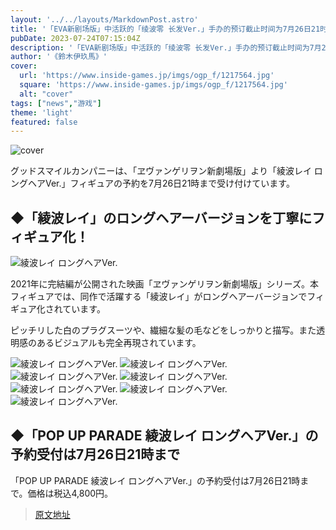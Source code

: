 ```yaml
---
layout: '../../layouts/MarkdownPost.astro'
title: '「EVA新剧场版」中活跃的「绫波零 长发Ver.」手办的预订截止时间为7月26日21时！完美再现透明感的视觉效果'
pubDate: 2023-07-24T07:15:04Z
description: '「EVA新剧场版」中活跃的「绫波零 长发Ver.」手办的预订截止时间为7月26日21时！完美再现透明感的视觉效果'
author: '《鈴木伊玖馬》'
cover:
  url: 'https://www.inside-games.jp/imgs/ogp_f/1217564.jpg'
  square: 'https://www.inside-games.jp/imgs/ogp_f/1217564.jpg'
  alt: "cover"
tags: ["news","游戏"]
theme: 'light'
featured: false
---
```


![cover](https://www.inside-games.jp/imgs/ogp_f/1217564.jpg)

<figure class="ctms-editor-twitter"><blockquote class="twitter-tweet" data-conversation=""><a href="https://twitter.com/gsc_goodsmile/status/1683069731681497088"></a></blockquote><script async="" charset="utf-8" src="https://platform.twitter.com/widgets.js"></script></figure>

グッドスマイルカンパニーは、「ヱヴァンゲリヲン新劇場版」より「綾波レイ ロングヘアVer.」フィギュアの予約を7月26日21時まで受け付けています。

## ◆「綾波レイ」のロングヘアーバージョンを丁寧にフィギュア化！

![綾波レイ ロングヘアVer.](https://www.inside-games.jp/imgs/zoom/1217556.png)

2021年に完結編が公開された映画「ヱヴァンゲリヲン新劇場版」シリーズ。本フィギュアでは、同作で活躍する「綾波レイ」がロングヘアーバージョンでフィギュア化されています。

ピッチリした白のプラグスーツや、繊細な髪の毛などをしっかりと描写。また透明感のあるビジュアルも完全再現されています。

![綾波レイ ロングヘアVer.](https://www.inside-games.jp/imgs/zoom/1217555.png)
![綾波レイ ロングヘアVer.](https://www.inside-games.jp/imgs/zoom/1217557.png)
![綾波レイ ロングヘアVer.](https://www.inside-games.jp/imgs/zoom/1217558.png)
![綾波レイ ロングヘアVer.](https://www.inside-games.jp/imgs/zoom/1217559.png)
![綾波レイ ロングヘアVer.](https://www.inside-games.jp/imgs/zoom/1217562.png)
![綾波レイ ロングヘアVer.](https://www.inside-games.jp/imgs/zoom/1217560.png)
![綾波レイ ロングヘアVer.](https://www.inside-games.jp/imgs/zoom/1217561.png)

## ◆「POP UP PARADE 綾波レイ ロングヘアVer.」の予約受付は7月26日21時まで

「POP UP PARADE 綾波レイ ロングヘアVer.」の予約受付は7月26日21時まで。価格は税込4,800円。

>[原文地址](https://www.inside-games.jp/article/2023/07/24/147366.html)  